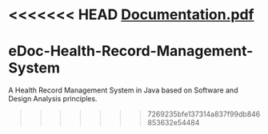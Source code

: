 <<<<<<< HEAD
[Documentation.pdf](https://github.com/user-attachments/files/17533030/Documentation.pdf)
=======
# eDoc-Health-Record-Management-System
A Health Record Management System in Java based on Software and Design Analysis principles.
>>>>>>> 7269235bfe137314a837f99db846853632e54484
